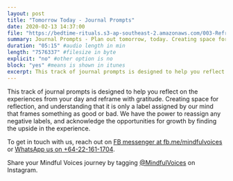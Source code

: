 ```yaml
---
layout: post
title: "Tomorrow Today - Journal Prompts"
date: 2020-02-13 14:37:00
file: "https://bedtime-rituals.s3-ap-southeast-2.amazonaws.com/003-Reframe-with-Gratitude.mp3"
summary: Journal Prompts - Plan out tomorrow, today. Creating space for a peaceful sleep.
duration: "05:15" #audio length in min
length: "7576337" #filesize in byte
explicit: "no" #other option is no
block: "yes" #means is shown in itunes
excerpt: This track of journal prompts is designed to help you reflect on your day and transfer any weight from your mind onto paper, helping create mental and emotional space to encourage a peaceful night's sleep.
---
```


This track of journal prompts is designed to help you reflect on the experiences from your day and reframe with gratitude. Creating space for reflection, and understanding that it is only a label assigned by our mind that frames something as good or bad. We have the power to reassign any negative labels, and acknowledge the opportunities for growth by finding the upside in the experience.

To get in touch with us, reach out on  <a href="https://m.me/mindfulvoices" target=”_blank”>FB messenger at fb.me/mindfulvoices</a> or <a href="https://wa.me/64221611704">WhatsApp us on +64-22-161-1704</a>.

Share your Mindful Voices journey by tagging <a href="https://www.instagram.com/mindfulvoices/" target=”_blank”>@MindfulVoices</a> on Instagram.
